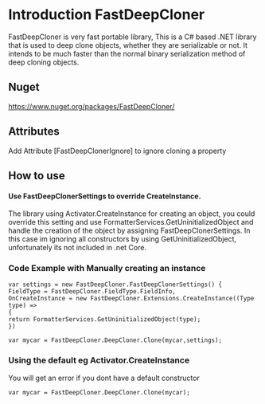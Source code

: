 # Introduction FastDeepCloner

FastDeepCloner is very fast portable library, This is a C# based .NET library that is used to deep clone objects, whether they are serializable or not. It intends to be much faster than the normal binary serialization method of deep cloning objects.

## Nuget

https://www.nuget.org/packages/FastDeepCloner/

## Attributes

Add Attribute [FastDeepClonerIgnore] to ignore cloning a property



## How to use
#### Use FastDeepClonerSettings to override CreateInstance.

The library using Activator.CreateInstance for creating an object, you could override this setting and use FormatterServices.GetUninitializedObject and handle the creation of the object by assigning FastDeepClonerSettings.
In this case im ignoring all constructors by using GetUninitializedObject, unfortunately its not included in .net Core. 

### Code Example with Manually creating an instance
```
var settings = new FastDeepCloner.FastDeepClonerSettings() {
FieldType = FastDeepCloner.FieldType.FieldInfo,
OnCreateInstance = new FastDeepCloner.Extensions.CreateInstance((Type type) =>
{
return FormatterServices.GetUninitializedObject(type);
})
        
var mycar = FastDeepCloner.DeepCloner.Clone(mycar,settings);

```
### Using the default eg Activator.CreateInstance

You will get an error if you dont have a default constructor

```
var mycar = FastDeepCloner.DeepCloner.Clone(mycar);
```
